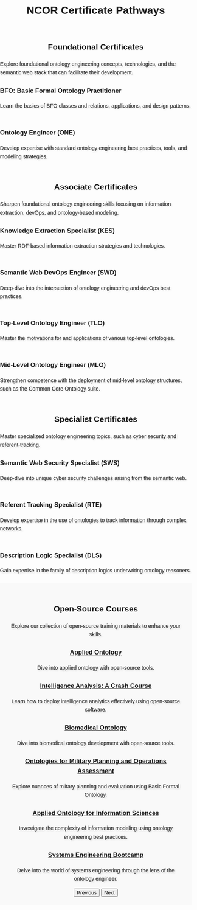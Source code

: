 <!DOCTYPE html>
<html lang="en">
<head>
    <meta charset="UTF-8">
    <title>NCOR Certificate Pathways</title>
    <link rel="stylesheet" href="https://raw.githubusercontent.com/johnbeve/NCOR-Test/main/docs/stylesheets/extra.css">
    <style>
        body {
            font-family: Arial, sans-serif;
            line-height: 1.6;
            margin: 0;
            padding: 0;
            position: relative;
        }
        body::before {
            content: "";
            position: absolute;
            top: 0;
            left: 0;
            right: 0;
            bottom: 0;
            background-image: url('https://raw.githubusercontent.com/johnbeve/NCOR-Test/main/docs/assets/ncor-pathways.png');
            background-repeat: no-repeat;
            background-attachment: fixed;
            background-size: cover;
            opacity: 0.1;
            z-index: -1;
        }
        main {
            position: relative;
            z-index: 2;
        }
        #intro, #open-source {
            background: #f9f9f9;
            padding: 20px;
            text-align: center;
        }
        .top-image {
            width: 100%;
            display: block;
        }
        .dropdown {
            position: relative;
        }
        .dropdown-toggle {
            position: relative;
            cursor: pointer;
        }
        .dropdown-header p {
            margin-bottom: 0;
        }
        .dropdown-content {
            display: none;
            background: #00478e;
            color: white;
            margin-top: 10px;
            padding: 10px;
            border-radius: 5px;
            border: 2px solid #00478e;
            text-align: left;
        }
        .content-block, .dropdown-content {
            animation: none;
            opacity: 1;
            transform: none;
        }
        .dropdown-active .dropdown-content {
            display: block;
        }
        .dropdown-active .dropdown-header {
            display: none; 
        }
        @keyframes fadeInRight {
            0% {opacity: 0;
                transform: translateX(20px);}
            100% {opacity: 1;
                transform: translateX(0);}
        }
        .content-block {
            opacity: 0;
            transform: translateX(0px);
            animation-fill-mode: forwards; 
            cursor: pointer;
        }
        .arrow {
            display: block;
            position: relative;
            top: 10px;  
            right: 50%;
        }
        .dropdown-active .arrow {
            transform: rotate(180deg) translateX(-50%);
        }
        .dropdown-active .content-block {
            animation: fadeInRight 0.5s ease-out forwards;
        }
        .dropdown-active .content-block:nth-child(1) {
            animation-delay: 0.2s; 
        }
        .dropdown-active .content-block:nth-child(2) {
            animation-delay: 0.4s;
        }
        .dropdown-active .content-block:nth-child(3) {
            animation-delay: 0.6s; 
        }
        .dropdown-active .content-block:nth-child(4) {
            animation-delay: 0.8s; 
        } 
        h2 {
            text-align: center;
            font:bold;
        }
        p {
        text-shadow: 2px 2px 4px rgba(0, 0, 0, 0.2);
        }
    </style>
</head>
<body>
    <header><center><h1>NCOR Certificate Pathways</h1></center></header>
    <main>
    <section id="foundational">
        <h2><b>Foundational Certificates</b></h2>
        <p>Explore foundational ontology engineering concepts, technologies, and the semantic web stack that can facilitate their development.</p>
        <div class="card-container">
            <article class="card dropdown">
                <div class="dropdown-toggle">
                    <div class="dropdown-header">
                        <h3 class="dropdown-title">BFO: Basic Formal Ontology Practitioner</h3>
                        <p>Learn the basics of BFO classes and relations, applications, and design patterns.</p>
                    </div>
                <span class="arrow">&#9662;</span>
                </div>
                <div class="dropdown-content">
                    <div class="content-block">
                        <h4>Overview</h4>
                        <p>The BFO Practitioner Certificate introduces students to the fundamentals of modeling data with the Basic Formal Ontology (BFO), a top-level architecture used by over 500 ontology and knowledge graph projects across the world. Students gain hands-on modeling experiences, working with subject-matter experts on active open-source projects leveraging BFO. Additionally, students will learn the philosophical and practical motivations for the distinctions drawn in BFO. This certificate course covers necessary building blocks for mastering differences and similarities across alternative top-level ontology architectures as well as for leveraging open-source ontologies to model specific domains, such as biomedicine, cyber security, climate change, and immigration, among many others. Throughout the course, students will learn to develop, curate, validate, and implement BFO in support of enterprise solutions.</p>
                    </div>
                    <div class="content-block">
                        <h4>Duration</h4>
                        <p>8 Hours</p>
                    </div>
                    <div class="content-block">
                        <h4>Course Objectives</h4>
                        <p>In this course, you will develop competency with the following topics:</p>
                        <ul>
                            <li>Top-Level Principles of BFO</li>
                            <li>The BFO Hierarchy</li>
                            <li>Formal Implementations of BFO</li>
                            <li>Translating from Natural Language into BFO</li>
                            <li>Implementing BFO-Conformant Design Patterns</li>
                            <li>Extending BFO by Downward Population</li>
                            <li>Validating Extensions of BFO</li>
                        </ul>
                    </div>
                    <div class="content-block">
                        <h4>Intended Audience</h4>
                        <p>This course is intended for:</p>
                        <ul>
                            <li>Individuals responsible for articulating the benefits of leveraging BFO to others</li>
                            <li>Individuals interested in gaining hands-on training modeling with BFO</li>
                            <li>Knowledge representation, Ontology or Data Architects/Engineers</li>
                            <li>SysOps Administrators</li>
                            <li>Existing users of BFO or extensions of BFO</li>
                        </ul>
                    </div>
                </div>
            </article>
        </div>
        <div class="card-container">
            <article class="card dropdown">
                <div class="dropdown-toggle">
                    <div class="dropdown-header">
                        <h3 class="dropdown-title">Ontology Engineer (ONE)</h3>
                        <p>Develop expertise with standard ontology engineering best practices, tools, and modeling strategies.</p>
                    </div>
                <span class="arrow">&#9662;</span>
                </div>
                <div class="dropdown-content">
                    <div class="content-block">
                        <h4>Overview</h4>
                        <p>The Ontology Engineer Certificate introduces students to the fundamentals of ontology engineering, focused on the creation, updating, maintaining, and validating of ontologies and knowledge graphs in contemporary system architectures. This course provides students hands-on training to master the semantic web stack, equipping students with the competency needed to integrate and curate ontologies effectively. This certificate serves as a stepping stone for certificates covering specialized topics such as optimized information extraction, semantic web devOps best practices, description logic, and cybersecurity related to the semantic web.</p>
                    </div>
                    <div class="content-block">
                        <h4>Duration</h4>
                        <p>8 Hours</p>
                    </div>
                    <div class="content-block">
                        <h4>Course Objectives</h4>
                        <p>In this course, you will develop competency with the following topics:</p>
                        <ul>
                            <li>RDF, RDFS, and a zoo of W3C standards</li>
                            <li>OWL2 Full, OWL2 DL Direct Semantics, and OWL Profiles</li>
                            <li>Principles of Version Control using GitHub</li>
                            <li>Open-Source CI/CD tools for ontology development, e.g., Protege, ROBOT, OnTop, GraphDB</li>
                            <li>Extraction and Validation with the Semantic Web Stack, e.g., SPARQL, SHACL</li>
                        </ul>
                    </div>
                    <div class="content-block">
                        <h4>Intended Audience</h4>
                        <p>This course is intended for:</p>
                        <ul>
                            <li>Individuals using or interested in leveraging semantic web technologies in existing workflows</li>
                            <li>Knowledge representation, Ontology or Data Architects/Engineers</li>
                            <li>Existing users of BFO or extensions of BFO</li>
                            <li>DevOps and SysOps Administrators</li>
                            <li>Software Developers</li>
                        </ul>
                    </div>
                </div>
            </article>
        </div>
    </section>
    <section id="associate">
        <h2><b>Associate Certificates</b></h2>
        <p>Sharpen foundational ontology engineering skills focusing on information extraction, devOps, and ontology-based modeling.</p>
        <div class="card-container">
            <article class="card dropdown">
                <div class="dropdown-toggle">
                    <div class="dropdown-header">
                        <h3 class="dropdown-title">Knowledge Extraction Specialist (KES)</h3>
                        <p>Master RDF-based information extraction strategies and technologies.</p>
                    </div>
                <span class="arrow">&#9662;</span>
                </div>
                <div class="dropdown-content">
                    <div class="content-block">
                        <h4>Overview</h4>
                        <p>The Knowledge Extraction Specialist Certificate builds on skills developed in the Ontology Engineering Certificate, emphasizing information extraction using technologies based on the Web Ontology Language (W3C) Resource Description Framework (RDF). Practitioners will explore the costs and benefits of storing in and retrieving information from graph database vs relational database technologies, and accordingly gain hands-on experience writing (with AI support) SPARQL and SQL queries. This course equips practitioners with the competence needed to make informed decisions about database architectures, gained by investigating real-world use cases. This certificate serves as a stepping stone for deep-dive certificates covering topics such as referent tracking and cybersecurity related to the semantic web.</p>
                    </div>
                    <div class="content-block">
                        <h4>Duration</h4>
                        <p>16 Hours</p>
                    </div>
                    <div class="content-block">
                        <h4>Course Objectives</h4>
                        <p>In this course, you will develop competency with the following topics:</p>
                        <ul>
                            <li>Writing SPARQL and SQL queries for specific use cases</li>
                            <li>Leveraging Large-Language Models for query writing</li>
                            <li>Evaluating the impacts of computational complexity and compute time</li>
                            <li>Evaluating the tradeoff between semantic expressivity and compute time</li>
                        </ul>
                    </div>
                    <div class="content-block">
                        <h4>Intended Audience</h4>
                        <p>This course is intended for:</p>
                        <ul>
                            <li>Database managers</li>
                            <li>Knowledge representation, Ontology or Data Architects/Engineers</li>
                            <li>Existing users of BFO or extensions of BFO</li>
                            <li>Data scientists and Data architects</li>
                        </ul>
                    </div>
                </div>
            </article>
        </div>
        <div class="card-container">
             <article class="card dropdown">
                <div class="dropdown-toggle">
                    <div class="dropdown-header">
                        <h3 class="dropdown-title">Semantic Web DevOps Engineer (SWD)</h3>
                        <p>Deep-dive into the intersection of ontology engineering and devOps best practices.</p>
                    </div>
                <span class="arrow">&#9662;</span>
                </div>
                <div class="dropdown-content">
                    <div class="content-block">
                        <h4>Overview</h4>
                        <p></p>
                        <h4>Duration</h4>
                    </div>
                    <div class="content-block">
                        <h4>Duration</h4>
                        <p>8 Hours</p>
                    </div>
                    <div class="content-block">
                        <h4>Course Objectives</h4>
                        <p>In this course, you will develop competency with the following topics:</p>
                        <ul>
                            <li></li>
                            <li></li>
                            <li></li>
                            <li></li>
                            <li></li>
                        </ul>
                    </div>
                    <div class="content-block">
                        <h4>Intended Audience</h4>
                        <p>This course is intended for:</p>
                        <ul>
                            <li></li>
                            <li></li>
                            <li></li>
                            <li></li>
                            <li></li>
                        </ul>
                    </div>
                </div>
            </article>
            <article class="card dropdown">
                <div class="dropdown-toggle">
                    <div class="dropdown-header">
                        <h3 class="dropdown-title">Top-Level Ontology Engineer (TLO)</h3>
                        <p>Master the motivations for and applications of various top-level ontologies.</p>
                    </div>
                <span class="arrow">&#9662;</span>
                </div>
                <div class="dropdown-content">
                    <div class="content-block">
                        <h4>Overview</h4>
                        <p>The Top-Level Ontology Engineer Certificate builds on skills developed in the Basic Formal Ontology Practitioner Certificate, expanding coverage to alternative top-level ontology classification choices, modeling patterns, and applications using real-world data and use cases. This certificate serves as a stepping stone for expert-level certification in topics such as referent tracking and cybersecurity related to the semantic web.</p>
                        <h4>Duration</h4>
                    </div>
                    <div class="content-block">
                        <h4>Duration</h4>
                        <p>8 Hours</p>
                    </div>
                    <div class="content-block">
                        <h4>Course Objectives</h4>
                        <p>In this course, you will develop competency with the following topics:</p>
                        <ul>
                            <li>Guiding principles and classifications of several top-level ontologies, e.g. BFO, DOLCE, YAMATO</li>
                            <li>Formal Implementations of top-level ontologies</li>
                            <li>Translating from one top-level ontology into another</li>
                            <li>Adjudicating semantic overlap and disagreement</li>
                            <li>Semantic mappings across top-level architectures</li>
                            <li>Validating mappings across top-level architectures</li>
                        </ul>
                    </div>
                    <div class="content-block">
                        <h4>Intended Audience</h4>
                        <p>This course is intended for:</p>
                        <ul>
                            <li></li>
                            <li></li>
                            <li></li>
                            <li></li>
                            <li></li>
                        </ul>
                    </div>
                </div>
            </article>
                <article class="card dropdown">
                <div class="dropdown-toggle">
                    <div class="dropdown-header">
                        <h3 class="dropdown-title">Mid-Level Ontology Engineer (MLO)</h3>
                        <p>Strengthen competence with the deployment of mid-level ontology structures, such as the Common Core Ontology suite.</p>
                    </div>
                <span class="arrow">&#9662;</span>
                </div>
                <div class="dropdown-content">
                    <div class="content-block">
                        <h4>Overview</h4>
                        <p></p>
                    </div>
                    <div class="content-block">
                        <h4>Duration</h4>
                        <p>8 Hours</p>
                    </div>
                    <div class="content-block">
                        <h4>Course Objectives</h4>
                        <p>In this course, you will develop competency with the following topics:</p>
                        <ul>
                            <li>Principles of the Common Core Ontologies suite</li>
                            <li>The CCO Hierarchy</li>
                            <li>Formal Implementations of CCO</li>
                            <li>Translating from Natural Language into CCO</li>
                            <li>Implementing CCO-Conformant Design Patterns</li>
                            <li>CCO extension modules</li>
                            <li>Validating conformance to CCO</li>
                        </ul>
                    </div>
                    <div class="content-block">
                        <h4>Intended Audience</h4>
                        <p>This course is intended for:</p>
                        <ul>
                            <li>Individuals responsible for articulating the benefits of leveraging CCO to others</li>
                            <li>Individuals interested in gaining hands-on training modeling with CCO</li>
                            <li>Knowledge representation, Ontology or Data Architects/Engineers</li>
                            <li>SysOps Administrators</li>
                            <li>Existing users of CCO or modules of CCO</li>
                        </ul>
                    </div>
                </div>
            </article>
        </div>
    </section>
    <section id="specialist">
        <h2><b>Specialist Certificates</b></h2>
        <p>Master specialized ontology engineering topics, such as cyber security and referent-tracking.</p>
        <div class="card-container">
            <article class="card dropdown">
                <div class="dropdown-toggle">
                    <div class="dropdown-header">
                        <h3 class="dropdown-title">Semantic Web Security Specialist (SWS)</h3>
                        <p>Deep-dive into unique cyber security challenges arising from the semantic web.</p>
                    </div>
                <span class="arrow">&#9662;</span>
                </div>
                <div class="dropdown-content">
                    <div class="content-block">
                        <h4>Overview</h4>
                        <p></p>
                    </div>
                    <div class="content-block">
                        <h4>Duration</h4>
                        <p>8 Hours</p>
                    </div>
                    <div class="content-block">
                        <h4>Course Objectives</h4>
                        <p>In this course, you will develop competency with the following topics:</p>
                        <ul>
                            <li></li>
                            <li></li>
                            <li></li>
                            <li></li>
                            <li></li>
                        </ul>
                    </div>
                    <div class="content-block">
                        <h4>Intended Audience</h4>
                        <p>This course is intended for:</p>
                        <ul>
                            <li></li>
                            <li></li>
                            <li></li>
                            <li></li>
                            <li></li>
                        </ul>
                    </div>
                </div>
            </article>
            <article class="card dropdown">
                <div class="dropdown-toggle">
                    <div class="dropdown-header">
                        <h3 class="dropdown-title">Referent Tracking Specialist (RTE)</h3>
                        <p>Develop expertise in the use of ontologies to track information through complex networks.</p>
                    </div>
                <span class="arrow">&#9662;</span>
                </div>
                <div class="dropdown-content">
                    <div class="content-block">
                        <h4>Overview</h4>
                        <p></p>
                    </div>
                    <div class="content-block">
                        <h4>Duration</h4>
                        <p>8 Hours</p>
                    </div>
                    <div class="content-block">
                        <h4>Course Objectives</h4>
                        <p>In this course, you will develop competency with the following topics:</p>
                        <ul>
                            <li></li>
                            <li></li>
                            <li></li>
                            <li></li>
                            <li></li>
                        </ul>
                    </div>
                    <div class="content-block">
                        <h4>Intended Audience</h4>
                        <p>This course is intended for:</p>
                        <ul>
                            <li></li>
                            <li></li>
                            <li></li>
                            <li></li>
                            <li></li>
                        </ul>
                    </div>
                </div>
            </article>
            <article class="card dropdown">
                <div class="dropdown-toggle">
                    <div class="dropdown-header">
                        <h3 class="dropdown-title">Description Logic Specialist (DLS)</h3>
                        <p>Gain expertise in the family of description logics underwriting ontology reasoners.</p>
                    </div>
                <span class="arrow">&#9662;</span>
                </div>
                <div class="dropdown-content">
                    <div class="content-block">
                        <h4>Overview</h4>
                        <p></p>
                    </div>
                    <div class="content-block">
                        <h4>Duration</h4>
                        <p>8 Hours</p>
                    </div>
                    <div class="content-block">
                        <h4>Course Objectives</h4>
                        <p>In this course, you will develop competency with the following topics:</p>
                        <ul>
                            <li></li>
                            <li></li>
                            <li></li>
                            <li></li>
                            <li></li>
                        </ul>
                    </div>
                    <div class="content-block">
                        <h4>Intended Audience</h4>
                        <p>This course is intended for:</p>
                        <ul>
                            <li></li>
                            <li></li>
                            <li></li>
                            <li></li>
                            <li></li>
                        </ul>
                    </div>
                </div>
            </article>
        </div>
    </section>
    <section id="open-source">
        <h2>Open-Source Courses</h2>
        <p>Explore our collection of open-source training materials to enhance your skills.</p>
        <div class="siema">
            <div class="card">
                <h3><a href="http://ncorwiki.buffalo.edu/index.php/Applied_Ontology,_Spring_2022">Applied Ontology</a></h3>
                <p>Dive into applied ontology with open-source tools.</p>
            </div>
            <div class="card">
                <h3><a href="/index.php/Intelligence_Analysis:_A_Crash_Course">Intelligence Analysis: A Crash Course</a></h3>
                <p>Learn how to deploy intelligence analytics effectively using open-source software.</p>
            </div>
            <div class="card">
                <h3><a href="http://ncorwiki.buffalo.edu/index.php/Biomedical_Ontology_2016">Biomedical Ontology</a></h3>
                <p>Dive into biomedical ontology development with open-source tools.</p>
            </div>
            <div class="card">
                <h3><a href="/index.php/Ontology_of_Military_Planning_and_Operations_Assessment">Ontologies for Military Planning and Operations Assessment</a></h3>
                <p>Explore nuances of miitary planning and evaluation using Basic Formal Ontology.</p>
            </div>
            <div class="card">
                <h3><a href="http://ncorwiki.buffalo.edu/index.php/STIDS_2013">Applied Ontology for Information Sciences</a></h3>
                <p>Investigate the complexity of information modeling using ontology engineering best practices.</p>
            </div>
            <div class="card">
                <h3><a href="/index.php/Systems_Engineering_Boot_Camp">Systems Engineering Bootcamp</a></h3>
                <p>Delve into the world of systems engineering through the lens of the ontology engineer.</p>
            </div>
        </div>
        <button class="prev">Previous</button>
        <button class="next">Next</button>
    </section>
    </main>
<script src="https://cdn.jsdelivr.net/npm/siema@1.5.1/dist/siema.min.js"></script>
<script>
    document.addEventListener('DOMContentLoaded', function() {
        let mySiema = new Siema({
            selector: '.siema',
            duration: 200,
            easing: 'ease-out',
            perPage: { 768: 2, 1024: 3 },
            startIndex: 0,
            draggable: true,
            multipleDrag: true,
            threshold: 20,
            loop: true,
        });
        document.querySelector('.prev').addEventListener('click', () => mySiema.prev());
        document.querySelector('.next').addEventListener('click', () => mySiema.next());
        document.querySelectorAll('.dropdown .arrow').forEach(function(arrow) {
            arrow.addEventListener('click', function(event) {
                this.closest('.dropdown').classList.toggle('dropdown-active');
            });
        });
    });
</script>
</body>
</html>